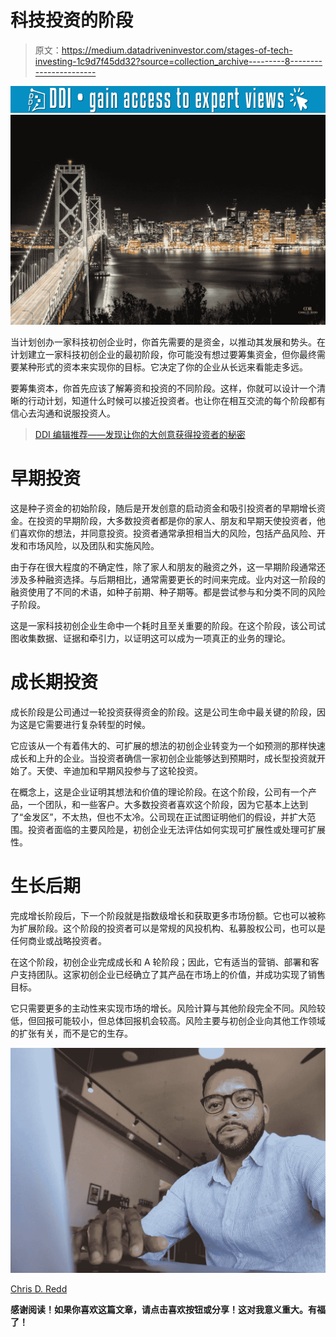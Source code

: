 # 科技投资的阶段

> 原文：<https://medium.datadriveninvestor.com/stages-of-tech-investing-1c9d7f45dd32?source=collection_archive---------8----------------------->

[![](img/fe0b02c560ebdec7a12d890fadcd4914.png)](http://www.track.datadriveninvestor.com/1B9E)![](img/ef3da687e4077ed69c68d7fc9aae5c4d.png)

当计划创办一家科技初创企业时，你首先需要的是资金，以推动其发展和势头。在计划建立一家科技初创企业的最初阶段，你可能没有想过要筹集资金，但你最终需要某种形式的资本来实现你的目标。它决定了你的企业从长远来看能走多远。

要筹集资本，你首先应该了解筹资和投资的不同阶段。这样，你就可以设计一个清晰的行动计划，知道什么时候可以接近投资者。也让你在相互交流的每个阶段都有信心去沟通和说服投资人。

> [DDI 编辑推荐——发现让你的大创意获得投资者的秘密](http://go.datadriveninvestor.com/fundstartup1)

# 早期投资

这是种子资金的初始阶段，随后是开发创意的启动资金和吸引投资者的早期增长资金。在投资的早期阶段，大多数投资者都是你的家人、朋友和早期天使投资者，他们喜欢你的想法，并同意投资。投资者通常承担相当大的风险，包括产品风险、开发和市场风险，以及团队和实施风险。

由于存在很大程度的不确定性，除了家人和朋友的融资之外，这一早期阶段通常还涉及多种融资选择。与后期相比，通常需要更长的时间来完成。业内对这一阶段的融资使用了不同的术语，如种子前期、种子期等。都是尝试参与和分类不同的风险子阶段。

这是一家科技初创企业生命中一个耗时且至关重要的阶段。在这个阶段，该公司试图收集数据、证据和牵引力，以证明这可以成为一项真正的业务的理论。

# 成长期投资

成长阶段是公司通过一轮投资获得资金的阶段。这是公司生命中最关键的阶段，因为这是它需要进行复杂转型的时候。

它应该从一个有着伟大的、可扩展的想法的初创企业转变为一个如预测的那样快速成长和上升的企业。当投资者确信一家初创企业能够达到预期时，成长型投资就开始了。天使、辛迪加和早期风投参与了这轮投资。

在概念上，这是企业证明其想法和价值的理论阶段。在这个阶段，公司有一个产品，一个团队，和一些客户。大多数投资者喜欢这个阶段，因为它基本上达到了“金发区”，不太热，但也不太冷。公司现在正试图证明他们的假设，并扩大范围。投资者面临的主要风险是，初创企业无法评估如何实现可扩展性或处理可扩展性。

# 生长后期

完成增长阶段后，下一个阶段就是指数级增长和获取更多市场份额。它也可以被称为扩展阶段。这个阶段的投资者可以是常规的风投机构、私募股权公司，也可以是任何商业或战略投资者。

在这个阶段，初创企业完成成长和 A 轮阶段；因此，它有适当的营销、部署和客户支持团队。这家初创企业已经确立了其产品在市场上的价值，并成功实现了销售目标。

它只需要更多的主动性来实现市场的增长。风险计算与其他阶段完全不同。风险较低，但回报可能较小，但总体回报机会较高。风险主要与初创企业向其他工作领域的扩张有关，而不是它的生存。

![](img/b0cfd7b465761363dac4620e10a007da.png)

[Chris D. Redd](https://medium.com/u/af1d9cd52c64?source=post_page-----1c9d7f45dd32--------------------------------)

**感谢阅读！如果你喜欢这篇文章，请点击喜欢按钮或分享！这对我意义重大。有福了！**
